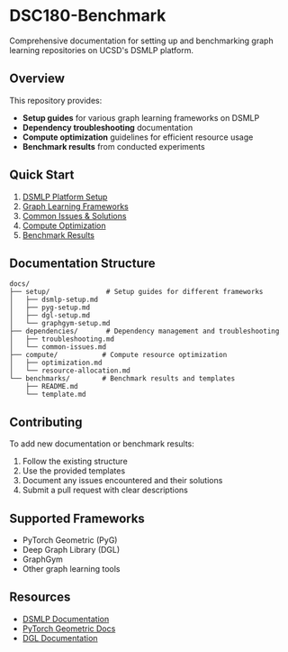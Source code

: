 # DSC180-Benchmark

Comprehensive documentation for setting up and benchmarking graph learning repositories on UCSD's DSMLP platform.

## Overview

This repository provides:
- **Setup guides** for various graph learning frameworks on DSMLP
- **Dependency troubleshooting** documentation
- **Compute optimization** guidelines for efficient resource usage
- **Benchmark results** from conducted experiments

## Quick Start

1. [DSMLP Platform Setup](docs/setup/dsmlp-setup.md)
2. [Graph Learning Frameworks](docs/setup/)
3. [Common Issues & Solutions](docs/dependencies/troubleshooting.md)
4. [Compute Optimization](docs/compute/optimization.md)
5. [Benchmark Results](docs/benchmarks/)

## Documentation Structure

```
docs/
├── setup/              # Setup guides for different frameworks
│   ├── dsmlp-setup.md
│   ├── pyg-setup.md
│   ├── dgl-setup.md
│   └── graphgym-setup.md
├── dependencies/       # Dependency management and troubleshooting
│   ├── troubleshooting.md
│   └── common-issues.md
├── compute/           # Compute resource optimization
│   ├── optimization.md
│   └── resource-allocation.md
└── benchmarks/        # Benchmark results and templates
    ├── README.md
    └── template.md
```

## Contributing

To add new documentation or benchmark results:
1. Follow the existing structure
2. Use the provided templates
3. Document any issues encountered and their solutions
4. Submit a pull request with clear descriptions

## Supported Frameworks

- PyTorch Geometric (PyG)
- Deep Graph Library (DGL)
- GraphGym
- Other graph learning tools

## Resources

- [DSMLP Documentation](https://support.ucsd.edu/services?id=kb_article_view&sys_kb_id=2770a2dadb579414947a0fa8139619f5)
- [PyTorch Geometric Docs](https://pytorch-geometric.readthedocs.io/)
- [DGL Documentation](https://docs.dgl.ai/)
